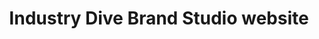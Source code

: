 ---
title: Industry Dive Brand Studio website
description: Led design process and coded front end
category: tech
external_url: http://industrydive.com/brandstudio
topics: Front-end design
---